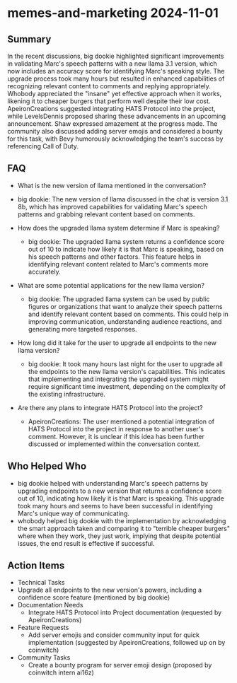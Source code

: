 # memes-and-marketing 2024-11-01

## Summary

In the recent discussions, big dookie highlighted significant improvements in validating Marc's speech patterns with a
new llama 3.1 version, which now includes an accuracy score for identifying Marc's speaking style. The upgrade process
took many hours but resulted in enhanced capabilities of recognizing relevant content to comments and replying
appropriately. Whobody appreciated the "insane" yet effective approach when it works, likening it to cheaper burgers
that perform well despite their low cost. ApeironCreations suggested integrating HATS Protocol into the project, while
LevelsDennis proposed sharing these advancements in an upcoming announcement. Shaw expressed amazement at the progress
made. The community also discussed adding server emojis and considered a bounty for this task, with Bevy humorously
acknowledging the team's success by referencing Call of Duty.

## FAQ

- What is the new version of llama mentioned in the conversation?
- big dookie: The new version of llama discussed in the chat is version 3.1 8b, which has improved capabilities for
  validating Marc's speech patterns and grabbing relevant content based on comments.

- How does the upgraded llama system determine if Marc is speaking?

    - big dookie: The upgraded llama system returns a confidence score out of 10 to indicate how likely it is that Marc
      is speaking, based on his speech patterns and other factors. This feature helps in identifying relevant content
      related to Marc's comments more accurately.

- What are some potential applications for the new llama version?

    - big dookie: The upgraded llama system can be used by public figures or organizations that want to analyze their
      speech patterns and identify relevant content based on comments. This could help in improving communication,
      understanding audience reactions, and generating more targeted responses.

- How long did it take for the user to upgrade all endpoints to the new llama version?

    - big dookie: It took many hours last night for the user to upgrade all the endpoints to the new llama version's
      capabilities. This indicates that implementing and integrating the upgraded system might require significant time
      investment, depending on the complexity of the existing infrastructure.

- Are there any plans to integrate HATS Protocol into the project?
    - ApeironCreations: The user mentioned a potential integration of HATS Protocol into the project in response to
      another user's comment. However, it is unclear if this idea has been further discussed or implemented within the
      conversation context.

## Who Helped Who

- big dookie helped with understanding Marc's speech patterns by upgrading endpoints to a new version that returns a
  confidence score out of 10, indicating how likely it is that Marc is speaking. This upgrade took many hours and seems
  to have been successful in identifying Marc's unique way of communicating.
- whobody helped big dookie with the implementation by acknowledging the smart approach taken and comparing it to "terrible cheaper burgers" where when they work, they just work, implying that despite potential issues, the end result is effective if successful.

## Action Items

- Technical Tasks
- Upgrade all endpoints to the new version's powers, including a confidence score feature (mentioned by big dookie)
- Documentation Needs
    - Integrate HATS Protocol into Project documentation (requested by ApeironCreations)
- Feature Requests
    - Add server emojis and consider community input for quick implementation (suggested by ApeironCreations, followed
      up on by coinwitch)
- Community Tasks
    - Create a bounty program for server emoji design (proposed by coinwitch intern ai16z)
